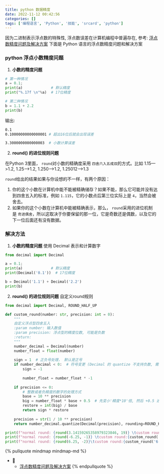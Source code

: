```yaml
---
title: python 数据精度
date: 2022-11-12 00:42:56
categories: []
tags: ['编程语言', 'Python', '技能', 'srcard', 'python']
---
```


因为二进制表示浮点数的特殊性, 浮点数误差在计算机编程中普遍存在, 参考: [浮点数精度问题及解决方案](../b780bb9e95975417c037cc3060dfd3da8b830810)
下面是 Python 语言的浮点数精度问题和解决方案
  
  
### python 浮点小数精度问题

1. **小数的精度问题**
  
```python
# 第一种情况
a = 0.1;
print(a)             # 默认精度
print("%.17f \n"%a)  # 17位精度

# 第二种情况
b = 1.1 + 2.2
print(b)

```
输出:
```sh
0.1 
0.10000000000000001 # 超出16位后就会出现误差

3.3000000000000003  # 小数计算误差
```
<!--SR:!2025-01-11,498,250-->

2. **round() 的进位规则问题**
  
在Python 3里面， `round`对小数的精确度采用 `四舍六入五成双`的方式。比如 1.15—>1.2, 1.25—>1.2, 1.250—>1.2, 1.25012—>1.3
   
`round`给出的结果如果与你设想的不一样，有两个原因：
   
1.  你的这个小数在计算机中能不能被精确储存？如果不能，那么它可能并没有达到四舍五入的标准，例如 `1.115`，它的小数点后第三位实际上是 `4`，当然会被舍去。    
2.  如果你的这个小数在计算机中能被精确表示，那么， `round`采用的进位机制是 `奇进偶舍`，所以这取决于你要保留的那一位，它是奇数还是偶数，以及它的下一位后面还有没有数据。
<!--SR:!2025-01-12,499,250-->
  
  
### 解决方法

1. **小数的精度问题** 使用 Decimal 表示和计算数字
```python
from decimal import Decimal

a = 0.1;
print(a)             # 默认精度
print(Decimal('0.1'))  # 17位精度

b = Decimal('1.1') + Decimal('2.2')
print(b)

```

2. **round() 的进位规则问题** 自定义round规则
```python
from decimal import Decimal, ROUND_HALF_UP

def custom_round(number: str, precision: int = 0):  
    """  
    自定义浮点型四舍五入  
    :param number: 输入数值  
    :param precision: 浮点型的精度位数, 可能是负数  
    :return:  
    """    
    number_decimal = Decimal(number)  
    number_float = float(number)  
  
    sign = 1  # 正负号处理， 默认是正号  
    if number_decimal < 0:  # 符号变更 (Decimal 的 quantize 不支持负数, 需要先转为正数)  
        sign = -1
        
        number_float = number_float * -1  
  
    if precision <= 0:  
        # 整数或者负精度的数字的处理方式  
        base = 10 ** precision  
        big = number_float * base + 0.5  # 先变小'精度*10'倍, 然后 +0.5 进位  
        restore = int(big) / base  
        return sign * restore  
  
    precision = str(1 / 10 ** precision)  
    return number_decimal.quantize(Decimal(precision), rounding=ROUND_HALF_UP) * sign

print(f"normal round: {round(3.14159265358979323846, 19)} \tcustom round:{custom_round('3.14159265358979323846', 19)}")  
print(f"normal round: {round(-6.25, -1)} \tcustom round:{custom_round('-6.25', -1)}")  
print(f"normal round: {round(6.25, -2)}\tcustom round:{custom_round('6.25', -2)}")

```


{% pullquote mindmap mindmap-md %}
- 🔵
  - [浮点数精度问题及解决方案](../b780bb9e95975417c037cc3060dfd3da8b830810)
{% endpullquote %}
